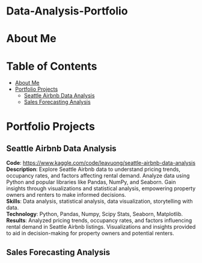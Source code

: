 # Data-Analysis-Portfolio
# About Me
# Table of Contents
- [About Me](#about-me)
- [Portfolio Projects](#portfolio-projects)
	+ [Seattle Airbnb Data Analysis](#seattle-airbnb-data-analysis)
	+ [Sales Forecasting Analysis](#sales-forecasting-analysis)
	
# Portfolio Projects
## Seattle Airbnb Data Analysis
**Code**: https://www.kaggle.com/code/leavuong/seattle-airbnb-data-analysis <br>
**Description**: Explore Seattle Airbnb data to understand pricing trends, occupancy rates, and factors affecting rental demand. Analyze data using Python and popular libraries like Pandas, NumPy, and Seaborn. Gain insights through visualizations and statistical analysis, empowering property owners and renters to make informed decisions. <br>
**Skills**: Data analysis, statistical analysis, data visualization, storytelling with data. <br>
**Technology**: Python, Pandas, Numpy, Scipy Stats, Seaborn, Matplotlib.
**Results**: Analyzed pricing trends, occupancy rates, and factors influencing rental demand in Seattle Airbnb listings. Visualizations and insights provided to aid in decision-making for property owners and potential renters. <br>
## Sales Forecasting Analysis

